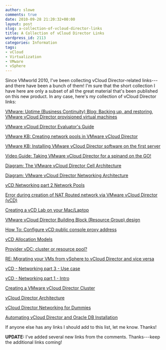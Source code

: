 ```yaml
---
author: slowe
comments: true
date: 2010-09-28 21:20:32+00:00
layout: post
slug: a-collection-of-vcloud-director-links
title: A Collection of vCloud Director Links
wordpress_id: 2113
categories: Information
tags:
- vCloud
- Virtualization
- VMware
- vSphere
---
```


Since VMworld 2010, I've been collecting vCloud Director-related links---and there have been a bunch of them! I'm sure that the short collection I have here are only a subset of all the great material that's been published on this new product. In any case, here's my collection of vCloud Director links:

[VMware: Uptime (Business Continuity) Blog: Backing up, and restoring, VMware vCloud Director provisioned virtual machines](http://blogs.vmware.com/uptime/2010/09/backing-up-and-restoring-vmware-cloud-director-provisioned-virtual-machines.html)  

[VMware vCloud Director Evaluator's Guide](http://www.vmware.com/resources/techresources/10140)  

[VMware KB: Creating network pools in VMware vCloud Director](http://kb.vmware.com/kb/1026300)  

[VMware KB: Installing VMware vCloud Director software on the first server](http://kb.vmware.com/kb/1026381)  

[Video Guide: Taking VMware vCloud Director for a spinand on the GO!](http://www.hypervizor.com/2010/09/video-guide-taking-vmware-vcloud-director-for-a-spin-and-on-the-go/)  

[Diagram: The VMware vCloud Director Cell Architecture](http://www.hypervizor.com/2010/09/diagram-the-vmware-vcloud-director-cell-architecture/)  

[Diagram: VMware vCloud Director Networking Architecture](http://www.hypervizor.com/2010/09/diagram-vmware-vcloud-director-networking-architecture/)  

[vCD  Networking part 2  Network Pools](http://www.yellow-bricks.com/2010/09/09/vcd-networking-part-2-network-pools/)  

[Error during creation of NAT Routed network via VMware vCloud Director (vCD)](http://www.yellow-bricks.com/2010/09/10/error-during-creation-of-nat-routed-network-via-vmware-vcloud-director-vcd/)  

[Creating a vCD Lab on your Mac/Laptop](http://www.yellow-bricks.com/2010/09/13/creating-a-vcd-lab-on-your-maclaptop/)  

[VMware vCloud Director Building Block (Resource Group) design](http://www.virtual-blog.com/2010/09/vmware-vcloud-director-building-block-resource-group-design/)  

[How To: Configure vCD public console proxy address](http://www.virtual-blog.com/2010/09/how-to-configure-vcd-public-console-proxy-address/)  

[vCD  Allocation Models](http://www.yellow-bricks.com/2010/09/22/vcd-allocation-models/)  

[Provider vDC: cluster or resource pool?](http://frankdenneman.nl/2010/09/provider-vdc-cluster-or-resource-pool/)  

[RE: Migrating your VMs from vSphere to vCloud Director and vice versa](http://www.yellow-bricks.com/2010/09/21/re-migrating-your-vms-from-vsphere-to-vcloud-director-and-vice-versa/)  

[vCD - Networking part 3 - Use case](http://www.yellow-bricks.com/2010/09/15/vcd-networking-part-3-use-case/)  

[vCD - Networking part 1 - Intro](http://www.yellow-bricks.com/2010/09/07/vcd-networking-part-1-intro/)  

[Creating a VMware vCloud Director Cluster](http://vmwire.com/2010/09/18/creating-a-vmware-vcloud-director-cluster/)  

[vCloud Director Architecture](http://frankdenneman.nl/2010/09/vcloud-director-architecture/)  

[vCloud Director Networking for Dummies](http://it20.info/2010/09/vcloud-director-networking-for-dummies/)  

[Automating vCloud Director and Oracle DB Installation](http://www.virtuallyghetto.com/2010/09/automating-vcloud-director-and-oracle.html)

If anyone else has any links I should add to this list, let me know. Thanks!

**UPDATE:** I've added several new links from the comments. Thanks---keep the additional links coming!
